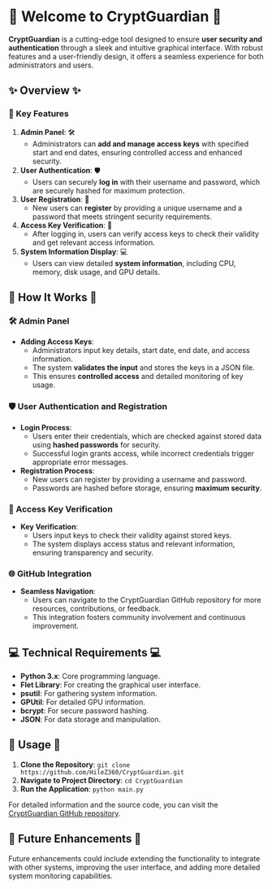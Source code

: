 # 🎉 Welcome to **CryptGuardian** 🎉

**CryptGuardian** is a cutting-edge tool designed to ensure **user security and authentication** through a sleek and intuitive graphical interface. With robust features and a user-friendly design, it offers a seamless experience for both administrators and users.

## ✨ Overview ✨

### 🔐 Key Features
1. **Admin Panel**: 🛠
   - Administrators can **add and manage access keys** with specified start and end dates, ensuring controlled access and enhanced security.
2. **User Authentication**: 🛡
   - Users can securely **log in** with their username and password, which are securely hashed for maximum protection.
3. **User Registration**: 📝
   - New users can **register** by providing a unique username and a password that meets stringent security requirements.
4. **Access Key Verification**: 🔑
   - After logging in, users can verify access keys to check their validity and get relevant access information.
5. **System Information Display**: 💻
   - Users can view detailed **system information**, including CPU, memory, disk usage, and GPU details.

## 🎨 How It Works 🎨

### 🛠 Admin Panel
- **Adding Access Keys**:
  - Administrators input key details, start date, end date, and access information.
  - The system **validates the input** and stores the keys in a JSON file.
  - This ensures **controlled access** and detailed monitoring of key usage.

### 🛡 User Authentication and Registration
- **Login Process**:
  - Users enter their credentials, which are checked against stored data using **hashed passwords** for security.
  - Successful login grants access, while incorrect credentials trigger appropriate error messages.
- **Registration Process**:
  - New users can register by providing a username and password.
  - Passwords are hashed before storage, ensuring **maximum security**.

### 🔑 Access Key Verification
- **Key Verification**:
  - Users input keys to check their validity against stored keys.
  - The system displays access status and relevant information, ensuring transparency and security.

### 🌐 GitHub Integration
- **Seamless Navigation**:
  - Users can navigate to the CryptGuardian GitHub repository for more resources, contributions, or feedback.
  - This integration fosters community involvement and continuous improvement.

## 💻 Technical Requirements 💻

- **Python 3.x**: Core programming language.
- **Flet Library**: For creating the graphical user interface.
- **psutil**: For gathering system information.
- **GPUtil**: For detailed GPU information.
- **bcrypt**: For secure password hashing.
- **JSON**: For data storage and manipulation.

## 🚀 Usage 🚀

1. **Clone the Repository**: `git clone https://github.com/HileZ360/CryptGuardian.git`
2. **Navigate to Project Directory**: `cd CryptGuardian`
3. **Run the Application**: `python main.py`

For detailed information and the source code, you can visit the [CryptGuardian GitHub repository](https://github.com/HileZ360/CryptGuardian).

## 🌟 Future Enhancements 🌟

Future enhancements could include extending the functionality to integrate with other systems, improving the user interface, and adding more detailed system monitoring capabilities.
